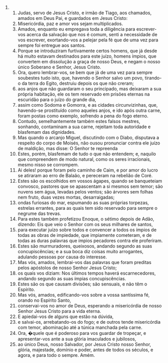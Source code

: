 <ol>
  <li>
    <ol>
      <li>Judas, servo de Jesus Cristo, e irmão de Tiago, aos chamados, amados em Deus Pai, e guardados em Jesus Cristo:</li>
      <li>Misericórdia, paz e amor vos sejam multiplicados.</li>
      <li>Amados, enquanto eu empregava toda a diligência para escrever-vos acerca da salvação que nos é comum, senti a necessidade de vos escrever, exortando-vos a pelejar pela fé que de uma vez para sempre foi entregue aos santos.</li>
      <li>Porque se introduziram furtivamente certos homens, que já desde há muito estavam destinados para este juízo, homens ímpios, que convertem em dissolução a graça de nosso Deus, e negam o nosso único Soberano e Senhor, Jesus Cristo.</li>
      <li>Ora, quero lembrar-vos, se bem que já de uma vez para sempre soubestes tudo isto, que, havendo o Senhor salvo um povo, tirando-o da terra do Egito, destruiu depois os que não creram;</li>
      <li>aos anjos que não guardaram o seu principado, mas deixaram a sua própria habitação, ele os tem reservado em prisões eternas na escuridão para o juízo do grande dia,</li>
      <li>assim como Sodoma e Gomorra, e as cidades circunvizinhas, que, havendo-se prostituído como aqueles anjos, e ido após outra carne, foram postas como exemplo, sofrendo a pena do fogo eterno.</li>
      <li>Contudo, semelhantemente também estes falsos mestres, sonhando, contaminam a sua carne, rejeitam toda autoridade e blasfemam das dignidades.</li>
      <li>Mas quando o arcanjo Miguel, discutindo com o Diabo, disputava a respeito do corpo de Moisés, não ousou pronunciar contra ele juízo de maldição, mas disse: O Senhor te repreenda</li>
      <li>Estes, porém, blasfemam de tudo o que não entendem; e, naquilo que compreendem de modo natural, como os seres irracionais, mesmo nisso se corrompem.</li>
      <li>Ai deles! porque foram pelo caminho de Caim, e por amor do lucro se atiraram ao erro de Balaão, e pereceram na rebelião de Coré.</li>
      <li>Estes são os escolhidos em vossos ágapes, quando se banqueteiam convosco, pastores que se apascentam a si mesmos sem temor; são nuvens sem água, levadas pelos ventos; são árvores sem folhas nem fruto, duas vezes mortas, desarraigadas;</li>
      <li>ondas furiosas do mar, espumando as suas próprias torpezas, estrelas errantes, para as quais tem sido reservado para sempre o negrume das trevas.</li>
      <li>Para estes também profetizou Enoque, o sétimo depois de Adão, dizendo: Eis que veio o Senhor com os seus milhares de santos,</li>
      <li>para executar juízo sobre todos e convencer a todos os ímpios de todas as obras de impiedade, que impiamente cometeram, e de todas as duras palavras que ímpios pecadores contra ele proferiram.</li>
      <li>Estes são murmuradores, queixosos, andando segundo as suas concupiscências; e a sua boca diz coisas muito arrogantes, adulando pessoas por causa do interesse.</li>
      <li>Mas vós, amados, lembrai-vos das palavras que foram preditas pelos apóstolos de nosso Senhor Jesus Cristo;</li>
      <li>os quais vos diziam: Nos últimos tempos haverá escarnecedores, andando segundo as suas ímpias concupiscências.</li>
      <li>Estes são os que causam divisões; são sensuais, e não têm o Espírito.</li>
      <li>Mas vós, amados, edificando-vos sobre a vossa santíssima fé, orando no Espírito Santo,</li>
      <li>conservai-vos no amor de Deus, esperando a misericórdia de nosso Senhor Jesus Cristo para a vida eterna.</li>
      <li>E apiedai-vos de alguns que estão na dúvida,</li>
      <li>e salvai-os, arrebatando-os do fogo; e de outros tende misericórdia com temor, abominação até a túnica manchada pela carne.</li>
      <li>Ora, �quele que é poderoso para vos guardar de tropeçar, e apresentar-vos ante a sua glória imaculados e jubilosos,</li>
      <li>ao único Deus, nosso Salvador, por Jesus Cristo nosso Senhor, glória, majestade, domínio e poder, antes de todos os séculos, e agora, e para todo o sempre. Amém.</li>
    </ol>
  </li>
</ol>